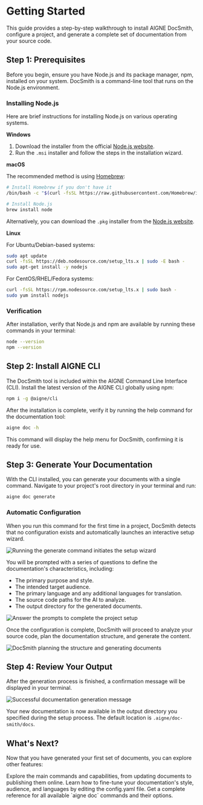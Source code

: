 # Getting Started

This guide provides a step-by-step walkthrough to install AIGNE DocSmith, configure a project, and generate a complete set of documentation from your source code.

## Step 1: Prerequisites

Before you begin, ensure you have Node.js and its package manager, npm, installed on your system. DocSmith is a command-line tool that runs on the Node.js environment.

### Installing Node.js

Here are brief instructions for installing Node.js on various operating systems.

**Windows**
1.  Download the installer from the official [Node.js website](https://nodejs.org/).
2.  Run the `.msi` installer and follow the steps in the installation wizard.

**macOS**

The recommended method is using [Homebrew](https://brew.sh/):

```bash Terminal icon=lucide:apple
# Install Homebrew if you don't have it
/bin/bash -c "$(curl -fsSL https://raw.githubusercontent.com/Homebrew/install/HEAD/install.sh)"

# Install Node.js
brew install node
```

Alternatively, you can download the `.pkg` installer from the [Node.js website](https://nodejs.org/).

**Linux**

For Ubuntu/Debian-based systems:

```bash Terminal icon=lucide:laptop
sudo apt update
curl -fsSL https://deb.nodesource.com/setup_lts.x | sudo -E bash -
sudo apt-get install -y nodejs
```

For CentOS/RHEL/Fedora systems:

```bash Terminal icon=lucide:laptop
curl -fsSL https://rpm.nodesource.com/setup_lts.x | sudo bash -
sudo yum install nodejs
```

### Verification

After installation, verify that Node.js and npm are available by running these commands in your terminal:

```bash Terminal
node --version
npm --version
```

## Step 2: Install AIGNE CLI

The DocSmith tool is included within the AIGNE Command Line Interface (CLI). Install the latest version of the AIGNE CLI globally using npm:

```bash Terminal icon=logos:npm
npm i -g @aigne/cli
```

After the installation is complete, verify it by running the help command for the documentation tool:

```bash Terminal
aigne doc -h
```

This command will display the help menu for DocSmith, confirming it is ready for use.

## Step 3: Generate Your Documentation

With the CLI installed, you can generate your documents with a single command. Navigate to your project's root directory in your terminal and run:

```bash Terminal icon=lucide:sparkles
aigne doc generate
```

### Automatic Configuration

When you run this command for the first time in a project, DocSmith detects that no configuration exists and automatically launches an interactive setup wizard.

![Running the generate command initiates the setup wizard](https://docsmith.aigne.io/image-bin/uploads/0c45a32667c5250e54194a61d9495965.png)

You will be prompted with a series of questions to define the documentation's characteristics, including:

- The primary purpose and style.
- The intended target audience.
- The primary language and any additional languages for translation.
- The source code paths for the AI to analyze.
- The output directory for the generated documents.

![Answer the prompts to complete the project setup](https://docsmith.aigne.io/image-bin/uploads/fbedbfa256036ad6375a6c18047a75ad.png)

Once the configuration is complete, DocSmith will proceed to analyze your source code, plan the documentation structure, and generate the content.

![DocSmith planning the structure and generating documents](https://docsmith.aigne.io/image-bin/uploads/d0766c19380a02eb8a6f8ce86a838849.png)

## Step 4: Review Your Output

After the generation process is finished, a confirmation message will be displayed in your terminal.

![Successful documentation generation message](https://docsmith.aigne.io/image-bin/uploads/0967443611408ad9d0042793d590b8fd.png)

Your new documentation is now available in the output directory you specified during the setup process. The default location is `.aigne/doc-smith/docs`.

## What's Next?

Now that you have generated your first set of documents, you can explore other features:

<x-cards>
  <x-card data-title="Core Features" data-icon="lucide:box" data-href="/features">
    Explore the main commands and capabilities, from updating documents to publishing them online.
  </x-card>
  <x-card data-title="Configuration Guide" data-icon="lucide:settings" data-href="/configuration">
    Learn how to fine-tune your documentation's style, audience, and languages by editing the config.yaml file.
  </x-card>
  <x-card data-title="CLI Command Reference" data-icon="lucide:terminal" data-href="/cli-reference">
    Get a complete reference for all available `aigne doc` commands and their options.
  </x-card>
</x-cards>